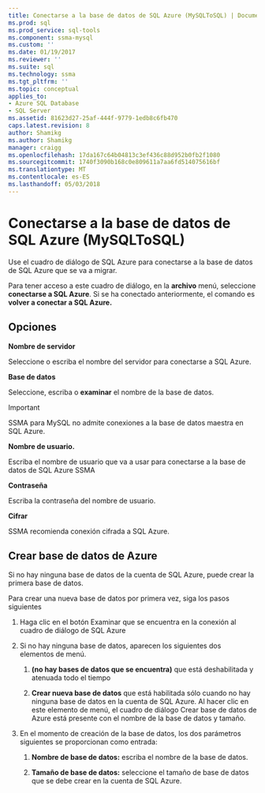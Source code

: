 ```yaml
---
title: Conectarse a la base de datos de SQL Azure (MySQLToSQL) | Documentos de Microsoft
ms.prod: sql
ms.prod_service: sql-tools
ms.component: ssma-mysql
ms.custom: ''
ms.date: 01/19/2017
ms.reviewer: ''
ms.suite: sql
ms.technology: ssma
ms.tgt_pltfrm: ''
ms.topic: conceptual
applies_to:
- Azure SQL Database
- SQL Server
ms.assetid: 81623d27-25af-444f-9779-1edb8c6fb470
caps.latest.revision: 8
author: Shamikg
ms.author: Shamikg
manager: craigg
ms.openlocfilehash: 17da167c64b04813c3ef436c88d952b0fb2f1080
ms.sourcegitcommit: 1740f3090b168c0e809611a7aa6fd514075616bf
ms.translationtype: MT
ms.contentlocale: es-ES
ms.lasthandoff: 05/03/2018
---
```

# <a name="connect-to-azure-sql-db-mysqltosql"></a>Conectarse a la base de datos de SQL Azure (MySQLToSQL)
Use el cuadro de diálogo de SQL Azure para conectarse a la base de datos de SQL Azure que se va a migrar.  
  
Para tener acceso a este cuadro de diálogo, en la **archivo** menú, seleccione **conectarse a SQL Azure**. Si se ha conectado anteriormente, el comando es **volver a conectar a SQL Azure.**  
  
## <a name="options"></a>Opciones  
**Nombre de servidor**  
  
Seleccione o escriba el nombre del servidor para conectarse a SQL Azure.  
  
**Base de datos**  
  
Seleccione, escriba o **examinar** el nombre de la base de datos.  
  
> [!IMPORTANT]  
> SSMA para MySQL no admite conexiones a la base de datos maestra en SQL Azure.  
  
**Nombre de usuario.**  
  
Escriba el nombre de usuario que va a usar para conectarse a la base de datos de SQL Azure SSMA  
  
**Contraseña**  
  
Escriba la contraseña del nombre de usuario.  
  
**Cifrar**  
  
SSMA recomienda conexión cifrada a SQL Azure.  
  
## <a name="create-azure-database"></a>Crear base de datos de Azure  
Si no hay ninguna base de datos de la cuenta de SQL Azure, puede crear la primera base de datos.  
  
Para crear una nueva base de datos por primera vez, siga los pasos siguientes  
  
1.  Haga clic en el botón Examinar que se encuentra en la conexión al cuadro de diálogo de SQL Azure  
  
2.  Si no hay ninguna base de datos, aparecen los siguientes dos elementos de menú.  
  
    1.  **(no hay bases de datos que se encuentra)**  que está deshabilitada y atenuada todo el tiempo  
  
    2.  **Crear nueva base de datos** que está habilitada sólo cuando no hay ninguna base de datos en la cuenta de SQL Azure. Al hacer clic en este elemento de menú, el cuadro de diálogo Crear base de datos de Azure está presente con el nombre de la base de datos y tamaño.  
  
3.  En el momento de creación de la base de datos, los dos parámetros siguientes se proporcionan como entrada:  
  
    1.  **Nombre de base de datos:** escriba el nombre de la base de datos.  
  
    2.  **Tamaño de base de datos:** seleccione el tamaño de base de datos que se debe crear en la cuenta de SQL Azure.  
  

